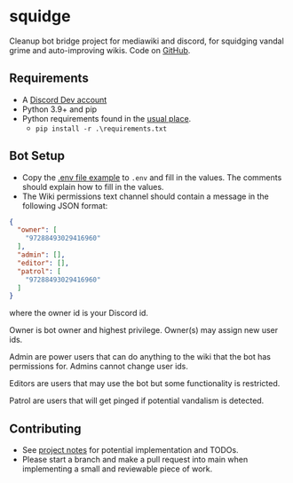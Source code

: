 # squidge
Cleanup bot bridge project for mediawiki and discord, for squidging vandal grime and auto-improving wikis.
Code on [GitHub](https://github.com/kjhf/squidge).

## Requirements
- A [Discord Dev account](https://discord.com/developers/applications)
- Python 3.9+ and pip
- Python requirements found in the [usual place](requirements.txt).
  - `pip install -r .\requirements.txt`

## Bot Setup
* Copy the [.env file example](.env.example) to `.env` and fill in the values.
The comments should explain how to fill in the values.
* The Wiki permissions text channel should contain a message in the following JSON format:
```json
{
  "owner": [
    "97288493029416960"
  ],
  "admin": [],
  "editor": [],
  "patrol": [
    "97288493029416960"
  ]
}
```
where the owner id is your Discord id.

Owner is bot owner and highest privilege. Owner(s) may assign new user ids.

Admin are power users that can do anything to the wiki that the bot has permissions for. Admins cannot change user ids.

Editors are users that may use the bot but some functionality is restricted.

Patrol are users that will get pinged if potential vandalism is detected. 

## Contributing
* See [project notes](NOTES.md) for potential implementation and TODOs.
* Please start a branch and make a pull request into main when implementing a small and reviewable piece of work.
